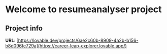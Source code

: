 # Welcome to resumeanalyser project

## Project info

**URL**: [https://lovable.dev/projects/6ae2c60b-8909-4a2b-b156-b8d096fc729a](https://career-leap-explorer.lovable.app/)


